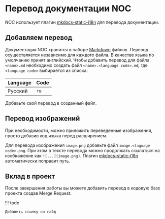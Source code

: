 # Перевод документации NOC

NOC использует плагин [mkdocs-static-i18n][mkdocs-static-i18n]
для перевода документации.

## Добавляем перевод

Документация NOC хранится в наборе [Markdown][Markdown] файлов.
Перевод осуществляется независимо для каждого файла. В качестве
языка по умолчанию принят английский. Чтобы добавить перевод
для файла `<name>.md` необходимо создать файл `<name>.<language code>.md`,
где `<language code>` выбирается из списка:

| Language | Code |
| -------- | ---- |
| Русский  | `ru` |

Добавьте свой перевод в созданный файл.

## Перевод изображений

При необходимости, можно приложить переведенные изображения,
просто добавив код языка перед расширением.

Для перевода изображения `image.png` добавьте файл `image.<laguage code>.png`.
При этом в тексте перевода можно продолжать ссылаться на изобкажение как
`![...](image.png)`. Плагин [mkdocs-static-i18n][mkdocs-static-i18n]
автоматически поправит путь.

## Вклад в проект

После завершения работы вы можете добавить перевод в кодовую
базо проекта создав Merge Request.

!!! todo

    Добавить ссылку на гайд

[Markdown]: https://www.markdownguide.org
[mkdocs-static-i18n]: https://github.com/ultrabug/mkdocs-static-i18n